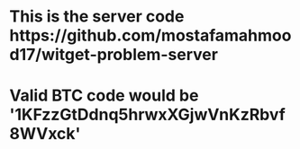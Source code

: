 <h1>This is the server code https://github.com/mostafamahmood17/witget-problem-server<h1/>
<h1>Valid BTC code would be '1KFzzGtDdnq5hrwxXGjwVnKzRbvf8WVxck'</h1>

